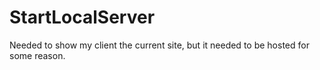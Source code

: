 # StartLocalServer
Needed to show my client the current site, but it needed to be hosted for some reason.

